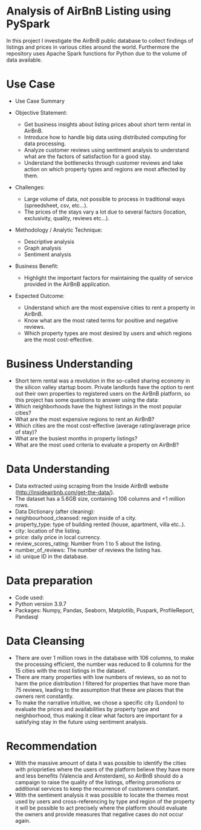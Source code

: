 # **Analysis of AirBnB Listing using PySpark**
In this project I investigate the AirBnB public database to collect findings of listings and prices in various cities around the world. Furthermore the repository uses Apache Spark functions for Python due to the volume of data available.

# Use Case

- Use Case Summary
- Objective Statement:
  * Get business insights about listing prices about short term rental in AirBnB.
  * Introduce how to handle big data using distributed computing for data processing.
  * Analyze customer reviews using sentiment analysis to understand what are the factors of satisfaction for a good stay.
  * Understand the bottlenecks through customer reviews and take action on which property types and regions are most affected by them.
  
- Challenges:
  * Large volume of data, not possible to process in traditional ways (spreedsheet, csv, etc...).
  * The prices of the stays vary a lot due to several factors (location, exclusivity, quality, reviews etc...).
  
- Methodology / Analytic Technique:
  * Descriptive analysis
  * Graph analysis
  * Sentiment analysis
  
- Business Benefit:
  * Highlight the important factors for maintaining the quality of service provided in the AirBnB application.

- Expected Outcome:
  * Understand which are the most expensive cities to rent a property in AirBnB.
  * Know what are the most rated terms for positive and negative reviews.
  * Which property types are most desired by users and which regions are the most cost-effective.
  
# Business Understanding

- Short term rental was a revolution in the so-called sharing economy in the silicon valley startup boom. Private landlords have the option to rent out their own properties to registered users on the AirBnB platform, so this project has some questions to answer using the data:
- Which neighborhoods have the highest listings in the most popular cities?
- What are the most expensive regions to rent an AirBnB?
- Which cities are the most cost-effective (average rating/average price of stay)?
- What are the busiest months in property listings?
- What are the most used criteria to evaluate a property on AirBnB?

# Data Understanding
- Data extracted using scraping from the Inside AirBnB website (http://insideairbnb.com/get-the-data/).
- The dataset has a 5.6GB size, containing 106 columns and +1 million rows.
- Data Dictionary (after cleaning):
- neighbourhood_cleansed: region inside of a city.
- property_type: type of building rented (house, apartment, villa etc..).
- city: location of the listing.
- price: daily price in local currency.
- review_scores_rating: Number from 1 to 5 about the listing.
- number_of_reviews: The number of reviews the listing has.
- id: unique ID in the database.

# Data preparation

- Code used:
- Python version 3.9.7
- Packages: Numpy, Pandas, Seaborn, Matplotlib, Puspark, ProfileReport, Pandasql

# Data Cleansing

- There are over 1 million rows in the database with 106 columns, to make the processing efficient, the number was reduced to 8 columns for the 15 cities with the most listings in the dataset.
- There are many properties with low numbers of reviews, so as not to harm the price distribution I filtered for properties that have more than 75 reviews, leading to the assumption that these are places that the owners rent constantly.
- To make the narrative intuitive, we chose a specific city (London) to evaluate the prices and availabilities by property type and neighborhood, thus making it clear what factors are important for a satisfying stay in the future using sentiment analysis.


# Recommendation
- With the massive amount of data it was possible to identify the cities with prioprieties where the users of the platform believe they have more and less benefits (Valencia and Amsterdam), so AirBnB should do a campaign to raise the quality of the listings, offering promotions or additional services to keep the recurrence of customers constant.
- With the sentiment analysis it was possible to locate the themes most used by users and cross-referencing by type and region of the property it will be possible to act precisely where the platform should evaluate the owners and provide measures that negative cases do not occur again.
